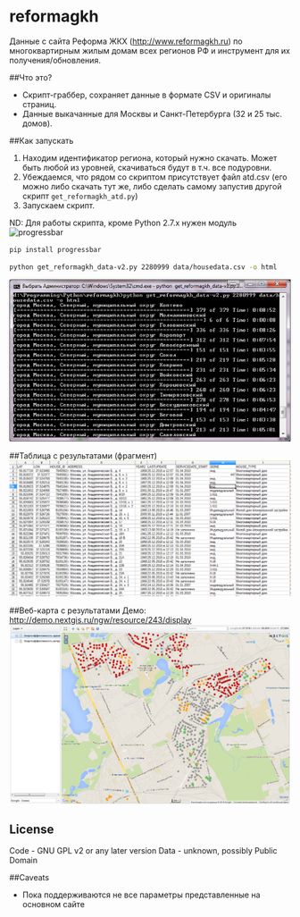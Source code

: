 reformagkh
==========
Данные с сайта Реформа ЖКХ (http://www.reformagkh.ru) по многоквартирным жилым домам всех регионов РФ и инструмент для их получения/обновления.

##Что это?
* Скрипт-граббер, сохраняет данные в формате CSV и оригиналы страниц.
* Данные выкачанные для Москвы и Санкт-Петербурга (32 и 25 тыс. домов).

##Как запускать

1. Находим идентификатор региона, который нужно скачать. Может быть любой из уровней, скачиваться будут в т.ч. все подуровни.
2. Убеждаемся, что рядом со скриптом присутствует файл atd.csv (его можно либо скачать тут же, либо сделать самому запустив другой скрипт `get_reformagkh_atd.py`)
3. Запускаем скрипт.

ND: Для работы скрипта, кроме Python 2.7.x нужен модуль ![progressbar](https://pypi.python.org/pypi/progressbar)

```bash
pip install progressbar
```

```bash
python get_reformagkh_data-v2.py 2280999 data/housedata.csv -o html
```

![Example3](/img/running.png)

##Таблица с результатами (фрагмент)
![Example1](/img/table.png)

##Веб-карта с результатами
Демо: http://demo.nextgis.ru/ngw/resource/243/display
![Example2](/img/map.png)

License
-------------
Code - GNU GPL v2 or any later version
Data - unknown, possibly Public Domain


##Caveats

* Пока поддерживаются не все параметры представленные на основном сайте
